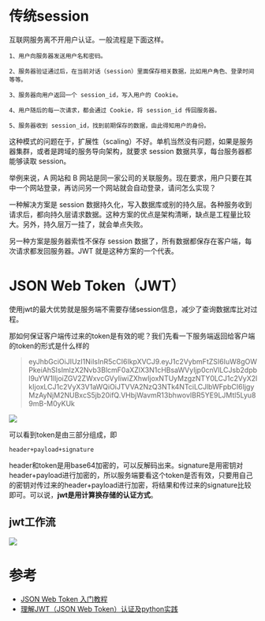 # 传统session
互联网服务离不开用户认证。一般流程是下面这样。
```
1、用户向服务器发送用户名和密码。

2、服务器验证通过后，在当前对话（session）里面保存相关数据，比如用户角色、登录时间等等。

3、服务器向用户返回一个 session_id，写入用户的 Cookie。

4、用户随后的每一次请求，都会通过 Cookie，将 session_id 传回服务器。

5、服务器收到 session_id，找到前期保存的数据，由此得知用户的身份。
```

这种模式的问题在于，扩展性（scaling）不好。单机当然没有问题，如果是服务器集群，或者是跨域的服务导向架构，就要求 session 数据共享，每台服务器都能够读取 session。

举例来说，A 网站和 B 网站是同一家公司的关联服务。现在要求，用户只要在其中一个网站登录，再访问另一个网站就会自动登录，请问怎么实现？

一种解决方案是 session 数据持久化，写入数据库或别的持久层。各种服务收到请求后，都向持久层请求数据。这种方案的优点是架构清晰，缺点是工程量比较大。另外，持久层万一挂了，就会单点失败。

另一种方案是服务器索性不保存 session 数据了，所有数据都保存在客户端，每次请求都发回服务器。JWT 就是这种方案的一个代表。

# JSON Web Token（JWT）
使用jwt的最大优势就是服务端不需要存储session信息，减少了查询数据库比对过程。

那如何保证客户端传过来的token是有效的呢？我们先看一下服务端返回给客户端的token的形式是什么样的

> eyJhbGciOiJIUzI1NiIsInR5cCI6IkpXVCJ9.eyJ1c2VybmFtZSI6IuW8gOWPkeiAhSIsImlzX2Nvb3BlcmF0aXZlX3N1cHBsaWVyIjp0cnVlLCJsb2dpbl9uYW1lIjoiZGV2ZWxvcGVyIiwiZXhwIjoxNTUyMzgzNTY0LCJ1c2VyX2lkIjoxLCJ1c2VyX3V1aWQiOiJTVVA2NzQ3NTk4NTciLCJlbWFpbCI6IjgyMzAyNjM2NUBxcS5jb20ifQ.VHbjWavmR13bhwovIBR5YE9LJMtl5Lyu89mB-M0yKUk

![](https://github.com/lianglu1024/helloworld/blob/master/%E8%A1%A5%E5%85%85%E7%9F%A5%E8%AF%86/pic/2.jpg)

可以看到token是由三部分组成，即

```
header+payload+signature
```

header和token是用base64加密的，可以反解码出来。signature是用密钥对header+payload进行加密的，所以服务端要看这个token是否有效，只要用自己的密钥对传过来的header+payload进行加密，将结果和传过来的signature比较即可。可以说，**jwt是用计算换存储的认证方式**。

## jwt工作流

![](https://github.com/lianglu1024/helloworld/blob/master/%E8%A1%A5%E5%85%85%E7%9F%A5%E8%AF%86/pic/1.jpg)

# 参考

* [JSON Web Token 入门教程](https://www.ruanyifeng.com/blog/2018/07/json_web_token-tutorial.html)
* [理解JWT（JSON Web Token）认证及python实践](https://segmentfault.com/a/1190000010312468)


